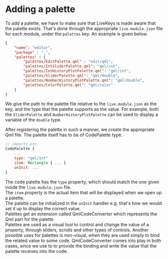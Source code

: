 # Adding a palette

To add a palette, we have to make sure that LiveKeys is made aware that the palette exists. That's done through the appropriate `live.module.json` file for each module, under the `palettes` key. An example is given below.

```json
{
    "name": "editor",
    "package" : ".",
    "palettes" : {
        "palettes/EditPalette.qml" : "edit/qml",
        "palettes/IntSliderPalette.qml": "qml/int",
        "palettes/IntHistoryPlotPalette.qml": "qml/int",
        "palettes/SliderPalette.qml": "qml/double",
        "palettes/NumberHistoryPlotPalette.qml": "qml/double",
        "palettes/ColorPalette.qml": "qml/color"
    }
}
```

We give the path to the palette file relative to the `live.module.json` as the key, and the type that the palette supports as the value. For example, both the `SliderPalette` and `NumberHistoryPlotPalette` can be used to display a variable of the `double` type.

After registering the palette in such a manner, we create the appropriate Qml file. The palette itself has to be of CodePalette type.

```qml
// imports etc.
CodePalette {
	...
	type: "qml/int"
	item: Rectangle { ... }
	onInit: ...
}
```

The code palette has the `type` property, which should match the one given inside the `live.module.json` file.  
The `item` property is the actual item that will be displayed when we open up a palette.   
The palette can be initialized in the `onInit` handler e.g. that's how we would set it up to display the correct value.  
Palettes get an extension called QmlCodeConverter which represents the Qml part for the palette.  
Palettes are used as a visual tool to control and change the value of a property, through sliders, scrolls and other types of controls. Another possible uses for palettes is non-visual, when they are used simply to bind the related value to some code. QmlCodeConverter comes into play in both cases, since we use to to provide the binding and write the value that the palette receives into the code.


